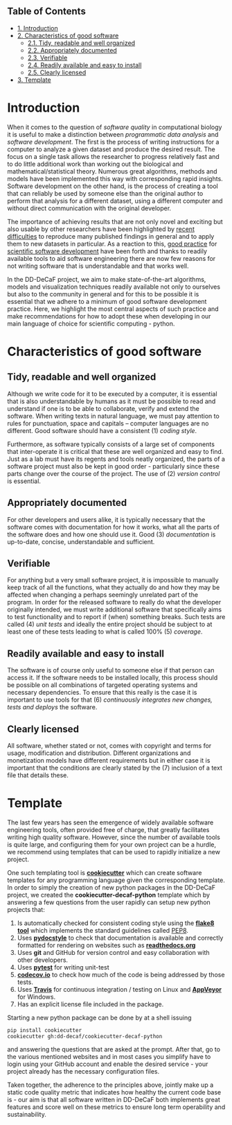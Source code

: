 <div id="table-of-contents">
<h2>Table of Contents</h2>
<div id="text-table-of-contents">
<ul>
<li><a href="#orgheadline1">1. Introduction</a></li>
<li><a href="#orgheadline7">2. Characteristics of good software</a>
<ul>
<li><a href="#orgheadline2">2.1. Tidy, readable and well organized</a></li>
<li><a href="#orgheadline3">2.2. Appropriately documented</a></li>
<li><a href="#orgheadline4">2.3. Verifiable</a></li>
<li><a href="#orgheadline5">2.4. Readily available and easy to install</a></li>
<li><a href="#orgheadline6">2.5. Clearly licensed</a></li>
</ul>
</li>
<li><a href="#orgheadline8">3. Template</a></li>
</ul>
</div>
</div>


# Introduction<a id="orgheadline1"></a>

When it comes to the question of *software quality* in computational biology it is useful to make a distinction between *programmatic data analysis* and *software development*. The first is the process of writing instructions for a computer to analyze a given dataset and produce the desired result. The focus on a single task allows the researcher to progress relatively fast and to do little additional work than working out the biological and mathematical/statistical theory. Numerous great algorithms, methods and models have been implemented this way with corresponding rapid insights. Software development on the other hand, is the process of creating a tool that can reliably be used by someone else than the original author to perform that analysis for a different dataset, using a different computer and without direct communication with the original developer. 

The importance of achieving results that are not only novel and exciting but also usable by other researchers have been highlighted by [recent difficulties](http://science.sciencemag.org/content/334/6060/1226) to reproduce many published findings in general and to apply them to new datasets in particular. As a reaction to this, [good practice](http://journals.plos.org/ploscompbiol/article?id=10.1371/journal.pcbi.1002802) for [scientific software development](http://journals.plos.org/plosbiology/article?id=10.1371/journal.pbio.1001745) have been forth and thanks to readily available tools to aid software engineering there are now few reasons for not writing software that is understandable and that works well.

In the DD-DeCaF project, we aim to make state-of-the-art algorithms, models and visualization techniques readily available not only to ourselves but also to the community in general and for this to be possible it is essential that we adhere to a minimum of good software development practice. Here, we highlight the most central aspects of such practice and make recommendations for how to adopt these when developing in our main language of choice for scientific computing - python.

# Characteristics of good software<a id="orgheadline7"></a>

## Tidy, readable and well organized<a id="orgheadline2"></a>

Although we write code for it to be executed by a computer, it is essential that is also understandable by humans as it must be possible to read and understand if one is to be able to collaborate, verify and extend the software. When writing texts in natural language, we must pay attention to rules for punctuation, space and capitals &#x2013; computer languages are no different. Good software should have a consistent (1) *coding style*.

Furthermore, as software typically consists of a large set of components that inter-operate it is critical that these are well organized and easy to find. Just as a lab must have its regents and tools neatly organized, the parts of a software project must also be kept in good order - particularly since these parts change over the course of the project. The use of (2) *version control* is essential.

## Appropriately documented<a id="orgheadline3"></a>

For other developers and users alike, it is typically necessary that the software comes with documentation for how it works, what all the parts of the software does and how one should use it. Good (3) *documentation* is up-to-date, concise, understandable and sufficient.

## Verifiable<a id="orgheadline4"></a>

For anything but a very small software project, it is impossible to manually keep track of all the functions, what they actually do and how they may be affected when changing a perhaps seemingly unrelated part of the program. In order for the released software to really do what the developer originally intended, we must write additional software that specifically aims to test functionality and to report if (when) something breaks. Such tests are called (4) *unit tests* and ideally the entire project should be subject to at least one of these tests leading to what is called 100% (5) *coverage*. 

## Readily available and easy to install<a id="orgheadline5"></a>

The software is of course only useful to someone else if that person can access it. If the software needs to be installed locally, this process should be possible on all combinations of targeted operating systems and necessary dependencies. To ensure that this really is the case it is important to use tools for that (6) *continuously integrates new changes, tests and deploys* the software.

## Clearly licensed<a id="orgheadline6"></a>

All software, whether stated or not, comes with copyright and terms for usage, modification and distribution. Different organizations and monetization models have different requirements but in either case it is important that the conditions are clearly stated by the (7) inclusion of a text file that details these.

# Template<a id="orgheadline8"></a>

The last few years has seen the emergence of widely available software engineering tools, often provided free of charge, that greatly facilitates writing high quality software. However, since the number of available tools is quite large, and configuring them for your own project can be a hurdle, we recommend using templates that can be used to rapidly initialize a new project.

One such templating tool is [**cookiecutter**](https://github.com/audreyr/cookiecutter) which can create software templates for any programming language given the corresponding template. In order to simply the creation of new python packages in the DD-DeCaF project, we created the **cookiecutter-decaf-python** template which by answering a few questions from the user rapidly can setup new python projects that:

1.  Is automatically checked for consistent coding style using the
    [**flake8 tool**](http://flake8.pycqa.org/en/latest/) which implements the standard
    guidelines called [PEP8](https://www.python.org/dev/peps/pep-0008/).
2.  Uses [**pydocstyle**](https://github.com/PyCQA/pydocstyle) to check that documentation is available and
    correctly formatted for rendering on websites such as
    [**readthedocs.org**](https://readthedocs.org/)
3.  Uses **git** and GitHub for version control and easy collaboration with
    other developers.
4.  Uses [**pytest**](http://docs.pytest.org/en/latest/) for writing unit-test
5.  [**codecov.io**](https://codecov.io) to check how much of the
    code is being addressed by those tests.
6.  Uses [**Travis**](https://travis-ci.org/) for continuous integration /
    testing on Linux and [**AppVeyor**](https://ci.appveyor.com/) for Windows.
7.  Has an explicit license file included in the package.

Starting a new python package can be done by at a shell issuing

    pip install cookiecutter
    cookiecutter gh:dd-decaf/cookiecutter-decaf-python

and answering the questions that are asked at the prompt. After that, go to the various mentioned websites and in most cases you simplify have to login using your GitHub account and enable the desired service - your project already has the necessary configuration files.

Taken together, the adherence to the principles above, jointly make up a static code quality metric that indicates how healthy the current code base is - our aim is that all software written in DD-DeCaF both implements great features and score well on these metrics to ensure long term operability and sustainability.
